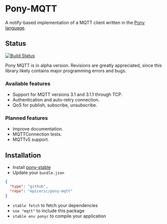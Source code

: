 # Pony-MQTT

A notify-based implementation of a MQTT client written in the [Pony language](https://www.ponylang.org/).

## Status

[![Build Status](https://travis-ci.org/EpicEric/pony-mqtt.svg?branch=master)](https://travis-ci.org/EpicEric/pony-mqtt)

Pony MQTT is in alpha version. Revisions are greatly appreciated, since this library likely contains major programming errors and bugs.

### Available features

* Support for MQTT versions 3.1 and 3.1.1 through TCP.
* Authentication and auto-retry connection.
* QoS for publish, subscribe, unsubscribe.

### Planned features

* Improve documentation.
* MQTTConnection tests.
* MQTTv5 support.

## Installation

* Install [pony-stable](https://github.com/ponylang/pony-stable)
* Update your `bundle.json`

```json
{ 
  "type": "github",
  "repo": "epiceric/pony-mqtt"
}
```

* `stable fetch` to fetch your dependencies
* `use "mqtt"` to include this package
* `stable env ponyc` to compile your application
